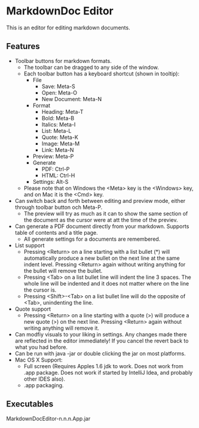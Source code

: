 # MarkdownDoc Editor

This is an editor for editing markdown documents. 

## Features

* Toolbar buttons for markdown formats.
   * The toolbar can be dragged to any side of the window.
   * Each toolbar button has a keyboard shortcut (shown in tooltip):
      * File
         * Save: Meta-S
         * Open: Meta-O
         * New Document: Meta-N
      * Format
         * Heading: Meta-T
         * Bold: Meta-B
         * Italics: Meta-I
         * List: Meta-L
         * Quote: Meta-K
         * Image: Meta-M
         * Link: Meta-N
      * Preview: Meta-P
      * Generate
         * PDF: Ctrl-P
         * HTML: Ctrl-H
      * Settings: Alt-S
   * Please note that on Windows the &lt;Meta&gt; key is the &lt;Windows&gt; key, and on Mac it is the &lt;Cmd&gt; key.
* Can switch back and forth between editing and preview mode, either through toolbar button och Meta-P. 
   * The preview will try as much as it can to show the same section of the document as the cursor were at att the time of the previev.
* Can generate a PDF document directly from your markdown. Supports table of contents and a title page.
   * All generate settings for a documents are remembered.
* List support
   * Pressing &lt;Return&gt; on a line starting with a list bullet (*) will automatically produce a new bullet on the next line at the same indent level. Pressing &lt;Return&gt; again without writing anything for the bullet will remove the bullet.
   * Pressing &lt;Tab&gt; on a list bullet line will indent the line 3 spaces. The whole line will be indented and it does not matter where on the line the cursor is.
   * Pressing &lt;Shift&gt;-&lt;Tab&gt; on a list bullet line will do the opposite of &lt;Tab&gt;, unindenting the line.
* Quote support
   * Pressing &lt;Return&gt; on a line starting with a quote (&gt;) will produce a new quote (&gt;) on the next line. Pressing &lt;Return&gt; again without writing anything will remove it.
* Can modfiy visuals to your liking in settings. Any changes made there are reflected in the editor immediately! If you cancel the revert back to what you had before.
* Can be run with java -jar or double clicking the jar on most platforms.
* Mac OS X Support:
   * Full screen (Requires Apples 1.6 jdk to work. Does not work from .app package. Does not work if started by IntelliJ Idea, and probably other IDES also).
   * .app packaging.
  
## Executables

MarkdownDocEditor-n.n.n.App.jar
